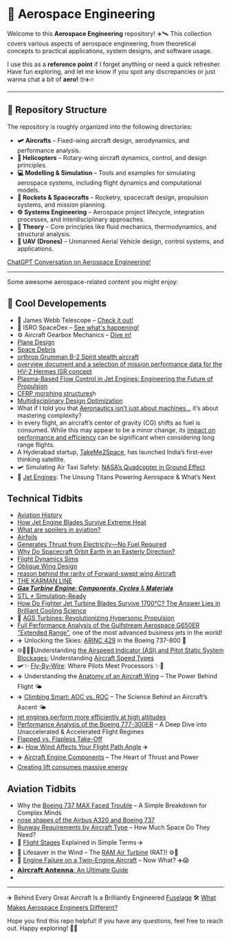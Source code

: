 # 🚀 Aerospace Engineering

Welcome to this **Aerospace Engineering** repository! ✈️🛰️ This collection covers various aspects of aerospace engineering, from theoretical concepts to practical applications, system designs, and software usage. 

I use this as a **reference point** if I forget anything or need a quick refresher. Have fun exploring, and let me know if you spot any discrepancies or just wanna chat a bit of **aero!** 🤓✈️🔥

---

## 📂 Repository Structure

The repository is roughly organized into the following directories:

- **🛩️ Aircrafts** – Fixed-wing aircraft design, aerodynamics, and performance analysis.  
- **🚁 Helicopters** – Rotary-wing aircraft dynamics, control, and design principles.  
- **💻 Modelling & Simulation** – Tools and examples for simulating aerospace systems, including flight dynamics and computational models.  
- **🚀 Rockets & Spacecrafts** – Rocketry, spacecraft design, propulsion systems, and mission planning.  
- **⚙️ Systems Engineering** – Aerospace project lifecycle, integration processes, and interdisciplinary approaches.  
- **📖 Theory** – Core principles like fluid mechanics, thermodynamics, and structural analysis.  
- **🤖 UAV (Drones)** – Unmanned Aerial Vehicle design, control systems, and applications.  

[ChatGPT Conversation on Aerospace Engineering!]( https://chatgpt.com/share/679e2b64-f07c-8006-a5e5-cfe334bfab97)

---

Some awesome aerospace-related content you might enjoy: 

## 🌟 Cool Developements  
 
- 🔭 James Webb Telescope – [Check it out!](https://www.linkedin.com/posts/philipp-kozin_spaceexploration-jameswebb-telescope-activity-7277963743295111168-ypnK?utm_source=share&utm_medium=member_android)
- 🚀 ISRO SpaceDex – [See what's happening!](https://www.linkedin.com/posts/karthikeyannaren_pslv-isro-spadex-activity-7278054140776169472-YAYE?utm_source=share&utm_medium=member_desktop)
- ⚙️ Aircraft Gearbox Mechanics – [Dive in!](https://www.linkedin.com/feed/update/urn:li:activity:7280455466239864832?utm_source=share&utm_medium=member_android)
- [Plane Design](https://www.linkedin.com/posts/alessandro-rodolfo-de-paula-4420941_what-is-the-most-efficient-plane-design-activity-7291600764840341505-woYh/?utm_source=share&utm_medium=member_android)
- [Space Debris](https://www.linkedin.com/posts/jatgfregnani_aerospaceengineering-flightregimes-velocityaltitudediagram-activity-7316359416130240512-5-_c/?utm_source=share&utm_medium=member_android&rcm=ACoAAD-ruCgBJnujmeLzmj1X4DpLLTuxktERedQ)
- [orthrop Grumman B-2 Spirit stealth aircraft](https://www.linkedin.com/posts/dr-ahmad-sabirin-arshad-514504189_stealthtechnology-biomimicryinaviation-b2spirit-activity-7325028979206184960-YPZa?utm_source=share&utm_medium=member_android&rcm=ACoAAD-ruCgBJnujmeLzmj1X4DpLLTuxktERedQ)
- [overview document and a selection of mission performance data for the HV-2 Hermes ISR concept](https://www.linkedin.com/posts/sina-golshany_hypersonics-isr-digitalengineering-activity-7328026265423171584-m_e5/?utm_source=share&utm_medium=member_android&rcm=ACoAAD-ruCgBJnujmeLzmj1X4DpLLTuxktERedQ)
- [Plasma-Based Flow Control in Jet Engines: Engineering the Future of Propulsion](https://www.linkedin.com/posts/honey-yadav-608420261_mechanicalaerospaceengineering-aerospaceengineering-activity-7330925290325454848-aNAo/?utm_source=share&utm_medium=member_android&rcm=ACoAAD-ruCgBJnujmeLzmj1X4DpLLTuxktERedQ)
- [CFRP morphing structures](https://www.linkedin.com/posts/biserat-birhanu-b9078230b_aircrafttechnician-aviationmaintenance-morphingaerofoil-activity-7330146002118561792-gvV1/?utm_source=share&utm_medium=member_android&rcm=ACoAAD-ruCgBJnujmeLzmj1X4DpLLTuxktERedQ)h
- [Multidisciplinary Design Optimization](https://www.linkedin.com/posts/jatgfregnani_mdo-aircraftdesign-systemsengineering-activity-7331600790979088385-Z7EB/?utm_source=share&utm_medium=member_android&rcm=ACoAAD-ruCgBJnujmeLzmj1X4DpLLTuxktERedQ)
-  What if I told you that [Aeronautics isn’t just about machines…](https://www.linkedin.com/posts/sara-boukhira_systemthinking-aeronauticsindepth-engineeringelegance-activity-7333195505339924482-7yj0/?utm_source=share&utm_medium=member_android&rcm=ACoAAD-ruCgBJnujmeLzmj1X4DpLLTuxktERedQ) it’s about mastering complexity?
- In every flight, an aircraft’s center of gravity (CG) shifts as fuel is consumed. While this may appear to be a minor change, its [impact on performance and efficiency](https://www.linkedin.com/posts/jatgfregnani_flightefficiency-aircraftperformance-sustainableaviation-activity-7337436494934032385-Rgy0/?utm_source=share&utm_medium=member_android&rcm=ACoAAD-ruCgBJnujmeLzmj1X4DpLLTuxktERedQ) can be significant when considering long range flights.
- A Hyderabad startup, [TakeMe2Space](https://www.linkedin.com/posts/prateeksaxena123_isro-techinnovation-india-activity-7338074956318027776-ANdh/?utm_source=social_share_send&utm_medium=android_app&rcm=ACoAAD-ruCgBJnujmeLzmj1X4DpLLTuxktERedQ&utm_campaign=whatsapp), has launched India’s first-ever thinking satellite.
- 🛩️ Simulating Air Taxi Safety: [NASA’s Quadcopter in Ground Effect](https://www.linkedin.com/posts/jousefmurad_cfd-simulation-vtol-activity-7339286150794149892-LdSb/?utm_source=share&utm_medium=member_android&rcm=ACoAAD-ruCgBJnujmeLzmj1X4DpLLTuxktERedQ)
- 🚀 [Jet Engines](https://www.linkedin.com/posts/kiriti-rambhatla_aerospace-jetengines-aviation-activity-7347768825431412736-72qM/?utm_source=share&utm_medium=member_android&rcm=ACoAAD-ruCgBJnujmeLzmj1X4DpLLTuxktERedQ): The Unsung Titans Powering Aerospace & What’s Next
    
## Technical Tidbits 

- [Aviation History](https://www.linkedin.com/posts/tewodros-solomon-a989978a_aviationhistory-flightevolution-aerospaceinnovation-activity-7295301381584809986-04pH?utm_source=share&utm_medium=member_android&rcm=ACoAAD-ruCgBJnujmeLzmj1X4DpLLTuxktERedQ)
- [How Jet Engine Blades Survive Extreme Heat](https://www.linkedin.com/posts/alessandro-rodolfo-de-paula-4420941_how-jet-engine-blades-survive-extreme-heat-activity-7297402481649631232-PQIc/?utm_source=share&utm_medium=member_android&rcm=ACoAAD-ruCgBJnujmeLzmj1X4DpLLTuxktERedQ)
- [What are spoilers in aviation?](https://www.linkedin.com/posts/anshul-rakheja-526210165_aviation-activity-7327736274885246978-chvF/?utm_source=share&utm_medium=member_android&rcm=ACoAAD-ruCgBJnujmeLzmj1X4DpLLTuxktERedQ)
- [Airfoils](https://www.linkedin.com/posts/girish-kumar-ramaiah-85507257_airfoils-an-airfoil-is-a-surface-such-as-activity-7305839762022481920-KqLK/?utm_source=share&utm_medium=member_android&rcm=ACoAAD-ruCgBJnujmeLzmj1X4DpLLTuxktERedQ)
- [Generates Thrust from Electricity—No Fuel Required](https://www.linkedin.com/posts/waseem-rehmancpengcmrppmp_technewswithwaseem-techweeklyupdate-incrediblehumans-activity-7325183754681905152-qEPQ/?utm_source=share&utm_medium=member_android&rcm=ACoAAD-ruCgBJnujmeLzmj1X4DpLLTuxktERedQ)
- [Why Do Spacecraft Orbit Earth in an Easterly Direction?](https://www.linkedin.com/posts/victortag4_why-do-spacecraft-orbit-earth-in-an-easterly-activity-7327828610990358529-OiSH/?utm_source=share&utm_medium=member_android&rcm=ACoAAD-ruCgBJnujmeLzmj1X4DpLLTuxktERedQ)
- [Flight Dynamics Sims](https://www.linkedin.com/posts/umutbucak_aerospaceengineering-flightdynamics-controlsystems-activity-7293526376026923008-6pGs/?utm_source=share&utm_medium=member_android)
- [Oblique Wing Design](https://www.linkedin.com/posts/alessandro-rodolfo-de-paula-4420941_oblique-wing-design-is-a-promising-innovation-activity-7297739978392952834-HyGS/?utm_source=share&utm_medium=member_android&rcm=ACoAAD-ruCgBJnujmeLzmj1X4DpLLTuxktERedQ)
- [reason behind the rarity of Forward-swept wing Aircraft](https://www.linkedin.com/posts/ajith-j-33a241238_forwardsweptwing-grummanx29-aerodynamics-activity-7326759456258560000-dv2q/?utm_source=share&utm_medium=member_android&rcm=ACoAAD-ruCgBJnujmeLzmj1X4DpLLTuxktERedQ)
- [THE KARMAN LINE](https://www.linkedin.com/posts/sam-eba-82a236112_the-karman-line-in-the-early-20th-century-activity-7328865067423158272-0Q4P/?utm_source=share&utm_medium=member_android&rcm=ACoAAD-ruCgBJnujmeLzmj1X4DpLLTuxktERedQ)
- [𝑮𝒂𝒔 𝑻𝒖𝒓𝒃𝒊𝒏𝒆 𝑬𝒏𝒈𝒊𝒏𝒆: 𝑪𝒐𝒎𝒑𝒐𝒏𝒆𝒏𝒕𝒔, 𝑪𝒚𝒄𝒍𝒆𝒔 & 𝑴𝒂𝒕𝒆𝒓𝒊𝒂𝒍𝒔](https://www.linkedin.com/posts/sattyam-maurya_jetengine-gasturbine-aerospaceengineering-activity-7329424951373991936-_BUM/?utm_source=share&utm_medium=member_android&rcm=ACoAAD-ruCgBJnujmeLzmj1X4DpLLTuxktERedQ)
- [STL ≠ Simulation-Ready](https://www.linkedin.com/posts/damjangnjidic_fea-cfd-cad-activity-7331261295393923072-UdFx/?utm_source=share&utm_medium=member_android&rcm=ACoAAD-ruCgBJnujmeLzmj1X4DpLLTuxktERedQ)
- [How Do Fighter Jet Turbine Blades Survive 1700°C? The Answer Lies in Brilliant Cooling Science](https://www.linkedin.com/posts/honey-yadav-608420261_jet-turbine-blades-activity-7330559300848799745-ve7C/?utm_source=share&utm_medium=member_android&rcm=ACoAAD-ruCgBJnujmeLzmj1X4DpLLTuxktERedQ)
- 🚀 [AGS Turbines: Revolutionizing Hypersonic Propulsion](https://www.linkedin.com/posts/honey-yadav-608420261_mechanicalengineering-hypersonics-jetengines-activity-7334184862259494912-A0dn/?utm_source=share&utm_medium=member_android&rcm=ACoAAD-ruCgBJnujmeLzmj1X4DpLLTuxktERedQ)
- [Full Performance Analysis of the Gulfstream Aerospace G650ER "Extended Range"](https://www.linkedin.com/posts/adham-shelbaya-22ab53264_full-performance-analysis-of-the-gulfstream-activity-7332839216743190528-gpLL/?utm_source=share&utm_medium=member_android&rcm=ACoAAD-ruCgBJnujmeLzmj1X4DpLLTuxktERedQ), one of the most advanced business jets in the world!
- ✈️ Unlocking the Skies: [ARINC 429](https://www.linkedin.com/posts/omar-yasser-91580a135_avionics-boeing737-arinc429-activity-7334280792338001921-2CXp/?utm_source=share&utm_medium=member_android&rcm=ACoAAD-ruCgBJnujmeLzmj1X4DpLLTuxktERedQ) in the Boeing 737-800 🛫
- 🌐🚀🧬🔧Understanding [the Airspeed Indicator (ASI) and Pitot Static System Blockages](https://www.linkedin.com/posts/waseem-rehmancpengcmrppmp_techandsciencenewswithwaseem-engineeringcatchup-activity-7333520995946840067-LNzu/?utm_source=share&utm_medium=member_android&rcm=ACoAAD-ruCgBJnujmeLzmj1X4DpLLTuxktERedQ); Understanding [Aircraft Speed Types](https://www.linkedin.com/posts/onur-aytekin-363913291_aircraftairspeed-ias-cas-activity-7336820199796441088-cjts/?utm_source=share&utm_medium=member_android&rcm=ACoAAD-ruCgBJnujmeLzmj1X4DpLLTuxktERedQ)
- 🛩️✨ [Fly-By-Wire](https://www.linkedin.com/posts/dr-ravi-kumar-98160428_fbw-fbw-aerospaceengineering-activity-7336680314783637504-nZBX/?utm_source=share&utm_medium=member_android&rcm=ACoAAD-ruCgBJnujmeLzmj1X4DpLLTuxktERedQ): Where Pilots Meet Processors ✨🧠
- ✈️ Understanding the [Anatomy of an Aircraft Wing](https://www.linkedin.com/posts/sauud-anwar-959b88360_aviation-aircraftengineering-aerospace-activity-7339166182517755904-BaIP/?utm_source=share&utm_medium=member_android&rcm=ACoAAD-ruCgBJnujmeLzmj1X4DpLLTuxktERedQ) – The Power Behind Flight 🌤️
- ✈️ [Climbing Smart: AOC vs. ROC](https://www.linkedin.com/posts/dr-ravi-kumar-98160428_aviationscience-flightperformance-aoc-activity-7337680781525299200-NJfs/?utm_source=share&utm_medium=member_android&rcm=ACoAAD-ruCgBJnujmeLzmj1X4DpLLTuxktERedQ) – The Science Behind an Aircraft’s Ascent 🌤
- [jet engines perform more efficiently at high altitudes](https://www.linkedin.com/posts/jatgfregnani_jet-engines-efficiency-activity-7337763687656521730-jtK8/?utm_source=share&utm_medium=member_android&rcm=ACoAAD-ruCgBJnujmeLzmj1X4DpLLTuxktERedQ)
- [Performance Analysis of the Boeing 777-300ER](https://www.linkedin.com/posts/asad-ahsan-716durr_boeing-777-300er-project-report-activity-7338777084753776640-LCRm/?utm_source=share&utm_medium=member_android&rcm=ACoAAD-ruCgBJnujmeLzmj1X4DpLLTuxktERedQ) – A Deep Dive into Unaccelerated & Accelerated Flight Regimes
- [Flapped vs. Flapless Take-Off](https://www.linkedin.com/posts/itzmemsd_takeoffperformance-flapsornoflaps-pilottraining-activity-7341545519631974401-njkb/?utm_source=share&utm_medium=member_android&rcm=ACoAAD-ruCgBJnujmeLzmj1X4DpLLTuxktERedQ)
- 🌬️ [How Wind Affects Your Flight Path Angle](https://www.linkedin.com/posts/itzmemsd_learntofly-atpltheoryexam-easa-activity-7343326905514790914-H51t/?utm_source=share&utm_medium=member_android&rcm=ACoAAD-ruCgBJnujmeLzmj1X4DpLLTuxktERedQ) ✈️
- ✈️ [Aircraft Engine Components](https://www.linkedin.com/posts/jorge-sebastiao-12a3a8288_aircraftengine-jetengineparts-aviationtechnology-activity-7342127799614242816-m2nI/?utm_source=share&utm_medium=member_android&rcm=ACoAAD-ruCgBJnujmeLzmj1X4DpLLTuxktERedQ) – The Heart of Thrust and Power
- [Creating lift consumes massive energy](https://www.linkedin.com/posts/dondarchive_aviationknowledge-activity-7349831486172286976-0ycq/?utm_source=share&utm_medium=member_android&rcm=ACoAAD-ruCgBJnujmeLzmj1X4DpLLTuxktERedQ)
    
## Aviation Tidbits
- Why the [Boeing 737 MAX Faced Trouble](https://www.linkedin.com/posts/dr-ravi-kumar-98160428_boeing737max-engineeringethics-systemdesign-activity-7337372230227529728-0PIc/?utm_source=share&utm_medium=member_android&rcm=ACoAAD-ruCgBJnujmeLzmj1X4DpLLTuxktERedQ) – A Simple Breakdown for Complex Minds
- [nose shapes of the Airbus A320 and Boeing 737](https://www.linkedin.com/posts/benjaminkim100_the-nose-shapes-of-the-airbus-a320-and-boeing-activity-7338986069708685312-GjRh/?utm_source=share&utm_medium=member_android&rcm=ACoAAD-ruCgBJnujmeLzmj1X4DpLLTuxktERedQ)
- [Runway Requirements by Aircraft Type](https://www.linkedin.com/posts/khubaib05_runway-requirements-by-aircraft-type-activity-7341308738215038976-wPHa/?utm_source=share&utm_medium=member_android&rcm=ACoAAD-ruCgBJnujmeLzmj1X4DpLLTuxktERedQ) – How Much Space Do They Need?
- 🛫 [Flight Stages](https://www.linkedin.com/posts/khubaib05_flight-stages-explained-in-simple-terms-activity-7340219628905762816-gQnn/?utm_source=share&utm_medium=member_android&rcm=ACoAAD-ruCgBJnujmeLzmj1X4DpLLTuxktERedQ) Explained in Simple Terms ✈️
- 💨 Lifesaver in the Wind – The [RAM Air Turbine](https://www.linkedin.com/posts/khubaib05_lifesaver-in-the-wind-the-ram-air-turbine-activity-7342171942340149248-51pP/?utm_source=share&utm_medium=member_android&rcm=ACoAAD-ruCgBJnujmeLzmj1X4DpLLTuxktERedQ) (RAT)! ⚙️🔋
- 🚨 [Engine Failure on a Twin-Engine Aircraft](https://www.linkedin.com/posts/dr-ravi-kumar-98160428_aviationsafety-pilottraining-aerospace-activity-7346050356755251200-nWBt/?utm_source=share&utm_medium=member_android&rcm=ACoAAD-ruCgBJnujmeLzmj1X4DpLLTuxktERedQ) – Now What? ✈️😱
- [𝗔𝗶𝗿𝗰𝗿𝗮𝗳𝘁 𝗔𝗻𝘁𝗲𝗻𝗻𝗮: An Ultimate Guide](https://www.linkedin.com/posts/activity-7348070095279063042-KEmz/?utm_source=share&utm_medium=member_android&rcm=ACoAAD-ruCgBJnujmeLzmj1X4DpLLTuxktERedQ)
- 
---
  
✈️ Behind Every Great Aircraft Is a Brilliantly Engineered [Fuselage](https://www.linkedin.com/posts/krishnagupta-1999_aircraftdesign-aerospaceengineering-fuselage-activity-7331231108283420673-sBNp/?utm_source=share&utm_medium=member_android&rcm=ACoAAD-ruCgBJnujmeLzmj1X4DpLLTuxktERedQ) 🛠️
[What Makes Aerospace Engineers Different?](https://www.linkedin.com/posts/vikash-kumar-srivastav-100868328_aerospaceengineering-gateaerospace-engineeringmindset-activity-7330900572771934210-Wm5_/?utm_source=share&utm_medium=member_android&rcm=ACoAAD-ruCgBJnujmeLzmj1X4DpLLTuxktERedQ)

Hope you find this repo helpful! If you have any questions, feel free to reach out. Happy exploring! 🚀✨
